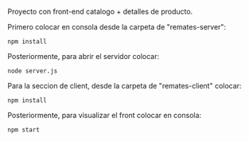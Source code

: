 Proyecto con front-end catalogo + detalles de producto.

Primero colocar en consola desde la carpeta de "remates-server":
```
npm install
```

Posteriormente, para abrir el servidor colocar:
```
node server.js
```

Para la seccion de client, desde la carpeta de "remates-client" colocar:
```
npm install
```

Posteriormente, para visualizar el front colocar en consola:
```
npm start
```
